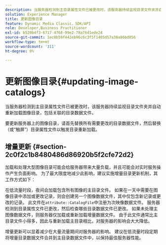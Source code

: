 ```yaml
---
description: 当服务器检测到主目录属性文件已被更改时，该服务器持续监视目录文件夹并自动重新加载图像目录，包括关联的目录数据文件。
solution: Experience Manager
title: 更新图像目录
feature: Dynamic Media Classic，SDK/API
role: Developer,Business Practitioner
exl-id: b520b4f3-6717-4768-99e2-78a76d1ede24
source-git-commit: 1ec8b59f442eb96c6c3f5f1405d57a38a86bd056
workflow-type: tm+mt
source-wordcount: '311'
ht-degree: 0%

---
```


# 更新图像目录{#updating-image-catalogs}

当服务器检测到主目录属性文件已被更改时，该服务器持续监视目录文件夹并自动重新加载图像目录，包括关联的目录数据文件。

要更新服务器上的图像目录，请首先替换所有需要更改的目录数据文件，然后替换（或“触屏”）目录属性文件以触发目录重新加载。

## 增量更新 {#section-2c0f2c1b8480486d86920b5f2cfe72d2}

加载和处理大型图像目录可能会给服务器带来大量负载，并且可能会对实时服务操作产生负面影响。 为了最大限度地减少此影响，建议实施增量目录更新机制，其工作方式如下：

在低流量时段，夜间会加载包含所有图像的主目录文件。 如果在一天中需要在图像目录中添加或更改记录，则会创建另一个图像数据文件，其中仅包含新记录或更改的记录。 此文件在`attribute::CatalogFile`中注册为次映像数据文件。 服务器检测到目录属性文件已更改，然后检查哪些目录数据文件已更改。 如果未处理主图像数据文件，则服务器仅加载或重新加载增量数据文件。 由于此文件通常比主目录文件小得多，因此与重新加载主目录相比，对服务器的影响会大大降低。

增量更新可以显着减少在大量流量期间对服务器的影响。 建议在低流量时段定期将增量目录数据文件合并到主目录数据文件中，以保持最佳服务器性能。

